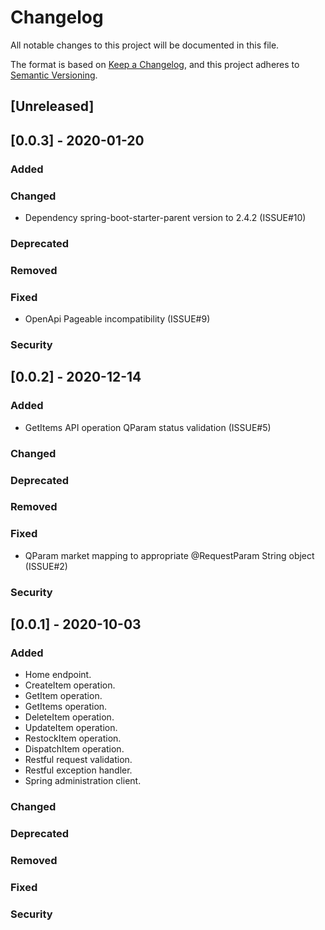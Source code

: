 # Changelog
All notable changes to this project will be documented in this file.

The format is based on [Keep a Changelog](https://keepachangelog.com/en/1.0.0/),
and this project adheres to [Semantic Versioning](https://semver.org/spec/v2.0.0.html).

## [Unreleased]

## [0.0.3] - 2020-01-20
### Added
### Changed
* Dependency spring-boot-starter-parent version to 2.4.2 (ISSUE#10)
### Deprecated
### Removed
### Fixed
* OpenApi Pageable incompatibility (ISSUE#9)
### Security

## [0.0.2] - 2020-12-14
### Added
* GetItems API operation QParam status validation (ISSUE#5)
### Changed
### Deprecated
### Removed
### Fixed
* QParam market mapping to appropriate @RequestParam String object (ISSUE#2)
### Security

## [0.0.1] - 2020-10-03
### Added
* Home endpoint.
* CreateItem operation.
* GetItem operation.
* GetItems operation.
* DeleteItem operation.
* UpdateItem operation.
* RestockItem operation.
* DispatchItem operation.
* Restful request validation.
* Restful exception handler.
* Spring administration client.
### Changed
### Deprecated
### Removed
### Fixed
### Security
